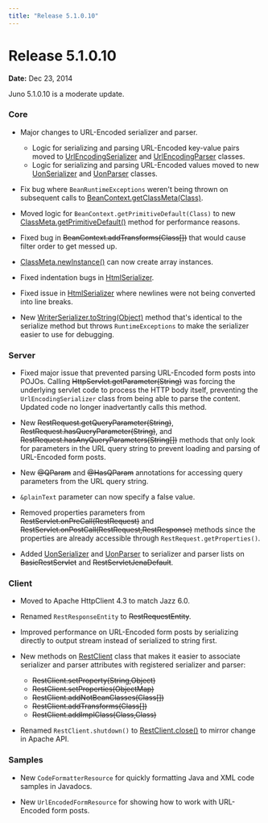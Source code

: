 ```yaml
---
title: "Release 5.1.0.10"
---
```


# Release 5.1.0.10

**Date:** Dec 23, 2014

Juno 5.1.0.10 is a moderate update.

### Core

- Major changes to URL-Encoded serializer and parser.
  - Logic for serializing and parsing URL-Encoded key-value pairs moved to [UrlEncodingSerializer]({{API_DOCS}}/org/apache/juneau/urlencoding/UrlEncodingSerializer.html) and [UrlEncodingParser]({{API_DOCS}}/org/apache/juneau/urlencoding/UrlEncodingParser.html) classes.
  - Logic for serializing and parsing URL-Encoded values moved to new [UonSerializer]({{API_DOCS}}/org/apache/juneau/uon/UonSerializer.html) and [UonParser]({{API_DOCS}}/org/apache/juneau/uon/UonParser.html) classes.

- Fix bug where `BeanRuntimeExceptions` weren't being thrown on subsequent calls to [BeanContext.getClassMeta(Class)]({{API_DOCS}}/org/apache/juneau/BeanContext.html#getClassMeta(Class)).

- Moved logic for `BeanContext.getPrimitiveDefault(Class)` to new [ClassMeta.getPrimitiveDefault()]({{API_DOCS}}/org/apache/juneau/ClassMeta.html#getPrimitiveDefault()) method for performance reasons.

- Fixed bug in ~~BeanContext.addTransforms(Class[])~~ that would cause filter order to get messed up.

- [ClassMeta.newInstance()]({{API_DOCS}}/org/apache/juneau/ClassMeta.html#newInstance()) can now create array instances.

- Fixed indentation bugs in [HtmlSerializer]({{API_DOCS}}/org/apache/juneau/html/HtmlSerializer.html).

- Fixed issue in [HtmlSerializer]({{API_DOCS}}/org/apache/juneau/html/HtmlSerializer.html) where newlines were not being converted into line breaks.

- New [WriterSerializer.toString(Object)]({{API_DOCS}}/org/apache/juneau/serializer/WriterSerializer.html#toString(Object)) method that's identical to the serialize method but throws `RuntimeExceptions` to make the serializer easier to use for debugging.

### Server

- Fixed major issue that prevented parsing URL-Encoded form posts into POJOs.
  Calling ~~HttpServlet.getParameter(String)~~ was forcing the underlying servlet code to process the HTTP body itself,
  preventing the `UrlEncodingSerializer` class from being able to parse the content.
  Updated code no longer inadvertantly calls this method.

- New ~~RestRequest.getQueryParameter(String)~~, ~~RestRequest.hasQueryParameter(String)~~, and ~~RestRequest.hasAnyQueryParameters(String[])~~ methods that only look for parameters in the URL query string to prevent loading and parsing of URL-Encoded form posts.

- New ~~@QParam~~ and ~~@HasQParam~~ annotations for accessing query parameters from the URL query string.

- `&plainText` parameter can now specify a false value.

- Removed properties parameters from ~~RestServlet.onPreCall(RestRequest)~~ and ~~RestServlet.onPostCall(RestRequest,RestResponse)~~ methods since the properties are already accessible through `RestRequest.getProperties()`.

- Added [UonSerializer]({{API_DOCS}}/org/apache/juneau/uon/UonSerializer.html) and [UonParser]({{API_DOCS}}/org/apache/juneau/uon/UonParser.html) to serializer and parser lists on  ~~BasicRestServlet~~ and  ~~RestServletJenaDefault~~.

### Client

- Moved to Apache HttpClient 4.3 to match Jazz 6.0.

- Renamed `RestResponseEntity` to  ~~RestRequestEntity~~.

- Improved performance on URL-Encoded form posts by serializing directly to output stream instead of serialized to string first.

- New methods on [RestClient]({{API_DOCS}}/oajrc/RestClient.html) class that makes it easier to associate serializer and parser attributes with registered serializer and parser:
  - ~~RestClient.setProperty(String,Object)~~
  - ~~RestClient.setProperties(ObjectMap)~~
  - ~~RestClient.addNotBeanClasses(Class[])~~
  - ~~RestClient.addTransforms(Class[])~~
  - ~~RestClient.addImplClass(Class,Class)~~

- Renamed `RestClient.shutdown()` to [RestClient.close()]({{API_DOCS}}/oajrc/RestClient.html#close()) to mirror change in Apache API.

### Samples

- New `CodeFormatterResource` for quickly formatting Java and XML code samples in Javadocs.

- New `UrlEncodedFormResource` for showing how to work with URL-Encoded form posts.